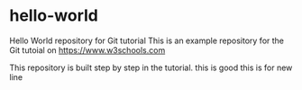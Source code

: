 # hello-world
Hello World repository for Git tutorial
This is an example repository for the Git tutoial on https://www.w3schools.com

This repository is built step by step in the tutorial.
this is good
this is for new line
